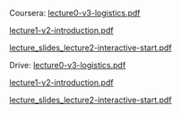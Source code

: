 Coursera:
[lecture0-v3-logistics.pdf](https://spark-public.s3.amazonaws.com/startup/lecture_slides/lecture0-v3-logistics.pdf)

[lecture1-v2-introduction.pdf](https://spark-public.s3.amazonaws.com/startup/lecture_slides/lecture1-v2-introduction.pdf)

[lecture_slides_lecture2-interactive-start.pdf](https://d396qusza40orc.cloudfront.net/startup/lecture_slides%2Flecture2-interactive-start.pdf)


Drive:
[lecture0-v3-logistics.pdf](https://docs.google.com/file/d/0B3GawKz4dDR7SXJVMmtmQW1zMTA/edit?usp=sharing)

[lecture1-v2-introduction.pdf](https://docs.google.com/file/d/0B3GawKz4dDR7Q09fRVh4R0tuYmc/edit?usp=sharing)

[lecture_slides_lecture2-interactive-start.pdf](https://docs.google.com/file/d/0B3GawKz4dDR7NHMxVjNKUVJQcnc/edit?usp=sharing)
